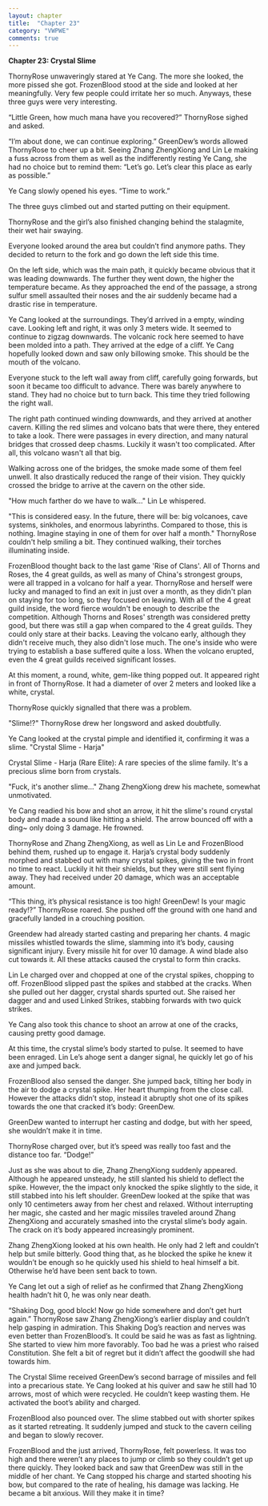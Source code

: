 ```yaml
---
layout: chapter
title:  "Chapter 23"
category: "VWPWE"
comments: true
---
```


**Chapter 23: Crystal Slime**
 
ThornyRose unwaveringly stared at Ye Cang. The more she looked, the more pissed she got. FrozenBlood stood at the side and looked at her meaningfully. Very few people could irritate her so much. Anyways, these three guys were very interesting.
 
“Little Green, how much mana have you recovered?” ThornyRose sighed and asked.
 
“I’m about done, we can continue exploring.” GreenDew’s words allowed ThornyRose to cheer up a bit. Seeing Zhang ZhengXiong and Lin Le making a fuss across from them as well as the indifferently resting Ye Cang, she had no choice but to remind them: “Let’s go. Let’s clear this place as early as possible.”
 
Ye Cang slowly opened his eyes. “Time to work.”
 
The three guys climbed out and started putting on their equipment. 
 
ThornyRose and the girl’s also finished changing behind the stalagmite, their wet hair swaying.
 
Everyone looked around the area but couldn’t find anymore paths. They decided to return to the fork and go down the left side this time.
 
On the left side, which was the main path, it quickly became obvious that it was leading downwards. The further they went down, the higher the temperature became. As they approached the end of the passage, a strong sulfur smell assaulted their noses and the air suddenly became had a drastic rise in temperature. 
 
Ye Cang looked at the surroundings. They’d arrived in a empty, winding cave. Looking left and right, it was only 3 meters wide. It seemed to continue to zigzag downwards. The volcanic rock here seemed to have been molded into a path. They arrived at the edge of a cliff. Ye Cang hopefully looked down and saw only billowing smoke. This should be the mouth of the volcano.
 
Everyone stuck to the left wall away from cliff, carefully going forwards, but soon it became too difficult to advance. There was barely anywhere to stand. They had no choice but to turn back. This time they tried following the right wall. 
 
The right path continued winding downwards, and they arrived at another cavern. Killing the red slimes and volcano bats that were there, they entered to take a look. There were passages in every direction, and many natural bridges that crossed deep chasms. Luckily it wasn't too complicated. After all, this volcano wasn't all that big.
 
Walking across one of the bridges, the smoke made some of them feel unwell. It also drastically reduced the range of their vision. They quickly crossed the bridge to arrive at the cavern on the other side.
 
"How much farther do we have to walk..." Lin Le whispered.
 
"This is considered easy. In the future, there will be: big volcanoes, cave systems, sinkholes, and enormous labyrinths. Compared to those, this is nothing. Imagine staying in one of them for over half a month." ThornyRose couldn't help smiling a bit. They continued walking, their torches illuminating inside.

 
FrozenBlood thought back to the last game 'Rise of Clans'. All of Thorns and Roses, the 4 great guilds, as well as many of China's strongest groups, were all trapped in a volcano for half a year. ThornyRose and herself were lucky and managed to find an exit in just over a month, as they didn't plan on staying for too long, so they focused on leaving. With all of the 4 great guild inside, the word fierce wouldn't be enough to describe the competition. Although Thorns and Roses' strength was considered pretty good, but there was still a gap when compared to the 4 great guilds. They could only stare at their backs. Leaving the volcano early, although they didn't receive much, they also didn't lose much. The one's inside who were trying to establish a base suffered quite a loss. When the volcano erupted, even the 4 great guilds received significant losses.
 
At this moment, a round, white, gem-like thing popped out. It appeared right in front of ThornyRose. It had a diameter of over 2 meters and looked like a white, crystal.
 
ThornyRose quickly signalled that there was a problem.
 
"Slime!?" ThornyRose drew her longsword and asked doubtfully.
 
Ye Cang looked at the crystal pimple and identified it, confirming it was a slime. "Crystal Slime - Harja"
 
Crystal Slime - Harja (Rare Elite): A rare species of the slime family. It's a precious slime born from crystals.
 
"Fuck, it's another slime..." Zhang ZhengXiong drew his machete, somewhat unmotivated.
 
Ye Cang readied his bow and shot an arrow, it hit the slime's round crystal body and made a sound like hitting a shield. The arrow bounced off with a ding~ only doing 3 damage. He frowned.
 
ThornyRose and Zhang ZhengXiong, as well as Lin Le and FrozenBlood behind them, rushed up to engage it. Harja’s crystal body suddenly morphed and stabbed out with many crystal spikes, giving the two in front no time to react. Luckily it hit their shields, but they were still sent flying away. They had received under 20 damage, which was an acceptable amount.
 
“This thing, it’s physical resistance is too high! GreenDew! Is your magic ready!?” ThornyRose roared. She pushed off the ground with one hand and gracefully landed in a crouching position.
 
Greendew had already started casting and preparing her chants. 4 magic missiles whistled towards the slime, slamming into it’s body, causing significant injury. Every missile hit for over 10 damage. A wind blade also cut towards it. All these attacks caused the crystal to form thin cracks. 
 
Lin Le charged over and chopped at one of the crystal spikes, chopping to off. FrozenBlood slipped past the spikes and stabbed at the cracks. When she pulled out her dagger, crystal shards spurted out. She raised her dagger and and used Linked Strikes, stabbing forwards with two quick strikes.
 
Ye Cang also took this chance to shoot an arrow at one of the cracks, causing pretty good damage.
 
At this time, the crystal slime’s body started to pulse. It seemed to have been enraged. Lin Le’s ahoge sent a danger signal, he quickly let go of his axe and jumped back. 
 
FrozenBlood also sensed the danger. She jumped back, tilting her body in the air to dodge a crystal spike. Her heart thumping from the close call. However the attacks didn’t stop, instead it abruptly shot one of its spikes towards the one that cracked it’s body: GreenDew.
 
GreenDew wanted to interrupt her casting and dodge, but with her speed, she wouldn’t make it in time.
 
ThornyRose charged over, but it’s speed was really too fast and the distance too far. “Dodge!”
 
Just as she was about to die, Zhang ZhengXiong suddenly appeared. Although he appeared unsteady, he still slanted his shield to deflect the spike. However, the the impact only knocked the spike slightly to the side, it still stabbed into his left shoulder. GreenDew looked at the spike that was only 10 centimeters away from her chest and relaxed. Without interrupting her magic, she casted and her magic missiles traveled around Zhang ZhengXiong and accurately smashed into the crystal slime’s body again. The crack on it’s body appeared increasingly prominent.
 
Zhang ZhengXiong looked at his own health. He only had 2 left and couldn’t help but smile bitterly. Good thing that, as he blocked the spike he knew it wouldn’t be enough so he quickly used his shield to heal himself a bit. Otherwise he’d have been sent back to town.
 
Ye Cang let out a sigh of relief as he confirmed that Zhang ZhengXiong health hadn’t hit 0, he was only near death. 
 
“Shaking Dog, good block! Now go hide somewhere and don’t get hurt again.” ThornyRose saw Zhang ZhengXiong’s earlier display and couldn’t help gasping in admiration. This Shaking Dog’s reaction and nerves was even better than FrozenBlood’s. It could be said he was as fast as lightning. She started to view him more favorably. Too bad he was a priest who raised Constitution. She felt a bit of regret but it didn’t affect the goodwill she had towards him.
 
The Crystal Slime received GreenDew’s second barrage of missiles and fell into a precarious state. Ye Cang looked at his quiver and saw he still had 10 arrows, most of which were recycled. He couldn’t keep wasting them. He activated the boot’s ability and charged. 
 
FrozenBlood also pounced over. The slime stabbed out with shorter spikes as it started retreating. It suddenly jumped and stuck to the cavern ceiling and began to slowly recover. 
 
FrozenBlood and the just arrived, ThornyRose, felt powerless. It was too high and there weren’t any places to jump or climb so they couldn’t get up there quickly. They looked back and saw that GreenDew was still in the middle of her chant. Ye Cang stopped his charge and started shooting his bow, but compared to the rate of healing, his damage was lacking. He became a bit anxious. Will they make it in time?